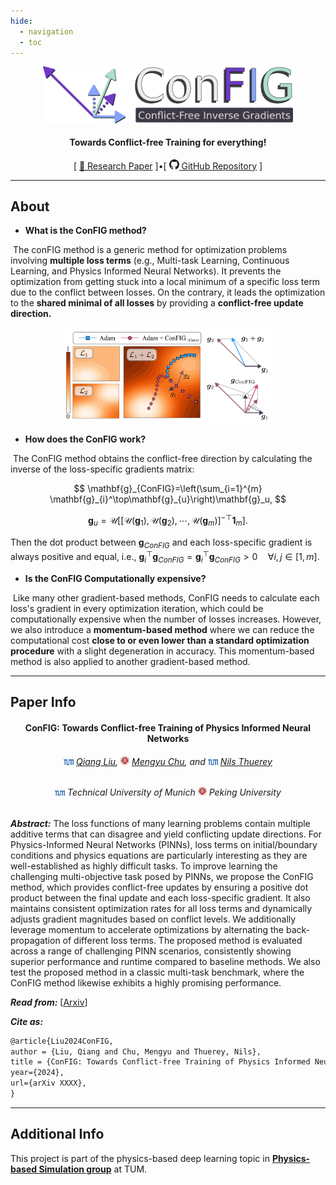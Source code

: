 ```yaml
---
hide:
  - navigation
  - toc
---
```


<p align="center">
  <img src="./assets/config.png" width="400"/>
</p>
<h4 align="center">Towards Conflict-free Training for everything!</h4>

<p align="center">
  [ <a href="https://arxiv.org/abs/2312.05320">📄 Research Paper</a> ]•[ <a href="https://github.com/tum-pbs/ConFIG"><img src="./assets/github.svg" width="16"> GitHub Repository</a> ]
</p>

---

## About

* **What is the ConFIG method?**

​	The conFIG method is a generic method for optimization problems involving **multiple loss terms** (e.g., Multi-task Learning, Continuous Learning, and Physics Informed Neural Networks). It prevents the optimization from getting stuck into a local minimum of a specific loss term due to the conflict between losses. On the contrary, it leads the optimization to the **shared minimal of all losses** by providing a **conflict-free update direction.**

<p align="center">
<img src="./assets/config_illustration.png" style="zoom: 33%;" />
</p>

* **How does the ConFIG work?**

​	The ConFIG method obtains the conflict-free direction by calculating the inverse of the loss-specific gradients matrix:

$$
\mathbf{g}_{ConFIG}=\left(\sum_{i=1}^{m} \mathbf{g}_{i}^\top\mathbf{g}_{u}\right)\mathbf{g}_u,
$$

$$
\mathbf{g}_u = \mathcal{U}\left[
[\mathcal{U}(\mathbf{g}_1),\mathcal{U}(\mathbf{g}_2),\cdots, \mathcal{U}(\mathbf{g}_m)]^{-\top} \mathbf{1}_m\right].
$$

Then the dot product between $\mathbf{g}_{ConFIG}$ and each loss-specific gradient is always positive and equal, i.e., $\mathbf{g}_{i}^{\top}\mathbf{g}_{ConFIG}=\mathbf{g}_{i}^{\top}\mathbf{g}_{ConFIG} > 0 \quad \forall i,j \in [1,m]$​.

* **Is the ConFIG Computationally expensive?**

​	Like many other gradient-based methods, ConFIG needs to calculate each loss's gradient in every optimization iteration, which could be computationally expensive when the number of losses increases. However, we also introduce a **momentum-based method** where we can reduce the computational cost **close to or even lower than a standard optimization procedure** with a slight degeneration in accuracy. This momentum-based method is also applied to another gradient-based method.

---

## Paper Info

<h4 align="center">ConFIG: Towards Conflict-free Training of Physics Informed Neural Networks</h4>
<h6 align="center"><img src="./assets/TUM.svg" width="16"> <a href="https://qiauil.github.io/">Qiang Liu</a>, <img src="./assets/PKU.svg" width="14"> <a href="https://rachelcmy.github.io/">Mengyu Chu</a>, and <img src="./assets/TUM.svg" width="16"> <a href="https://ge.in.tum.de/about/n-thuerey/">Nils Thuerey</a></h6>

<h6 align="center">
    <img src="./assets/TUM.svg" width="16"> Technical University of Munich
    <img src="./assets/PKU.svg" width="14"> Peking University
</h6>

***Abstract:*** The loss functions of many learning problems contain multiple additive terms that can disagree and yield conflicting update directions. For Physics-Informed Neural Networks (PINNs), loss terms on initial/boundary conditions and physics equations are particularly interesting as they are well-established as highly difficult tasks. To improve learning the challenging multi-objective task posed by PINNs, we propose the ConFIG method, which provides conflict-free updates by ensuring a positive dot product between the final update and each loss-specific gradient. It also maintains consistent optimization rates for all loss terms and dynamically adjusts gradient magnitudes based on conflict levels. We additionally leverage momentum to accelerate optimizations by alternating the back-propagation of different loss terms. The proposed method is evaluated across a range of challenging PINN scenarios, consistently showing superior performance and runtime compared to baseline methods. We also test the proposed method in a classic multi-task benchmark, where the ConFIG method likewise exhibits a highly promising performance. 

***Read from:*** [[Arxiv](https://arxiv.org/abs/2312.05320)]

***Cite as:*** 

```latex
@article{Liu2024ConFIG,
author = {Liu, Qiang and Chu, Mengyu and Thuerey, Nils},
title = {ConFIG: Towards Conflict-free Training of Physics Informed Neural Networks},
year={2024},
url={arXiv XXXX},
}
```

---

## Additional Info
This project is part of the physics-based deep learning topic in [**Physics-based Simulation group**](https://ge.in.tum.de/) at TUM.
